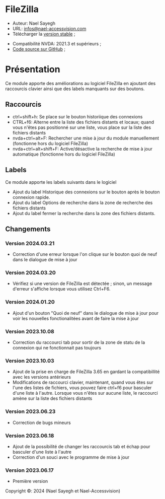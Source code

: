 # FileZilla

* Auteur: Nael Sayegh 
* URL: [infos@nael-accessvision.com](mailto:infos@nael-accessvision.com)
* Télécharger la [version stable][1] ;
<!-- * Download the [Latest version on Nael-AccessVision.com](https://) ; -->
* Compatibilité NVDA: 2021.3 et supérieurs ;
* [Code source sur GitHub][2] ;

# Présentation

Ce module apporte des améliorations au logiciel FileZilla en ajoutant des
raccourcis clavier ainsi que des labels manquants sur des boutons.

## Raccourcis

  * ctrl+shift+h: Se place sur le bouton historiique des connexions
  * CTRL+f6: Alterne entre la liste des fichiers distants et locaux; quand vous n'êtes pas positionné sur une liste, vous place sur la liste des fichiers distants
  * nvda+ctrl+alt+F: Rechercher une mise à jour du module manuellement (fonctionne hors du logiciel FileZilla)
  * nvda+ctrl+alt+shift+F: Active/désactive la recherche de mise à jour automatique (fonctionne hors du logiciel FileZilla)

## Labels

Ce module apporte les labels suivants dans le logiciel

  * Ajout du label Historique des connexions sur le bouton après le bouton connexion rapide.
  * Ajout du label Options de recherche dans la zone de recherche des fichiers distants
  * Ajout du label fermer la recherche dans la zone des fichiers distants.
  
## Changements

### Version 2024.03.21

  * Correction d'une erreur lorsque l'on clique sur le bouton quoi de neuf dans le dialogue de mise à jour

### Version 2024.03.20

  * Vérifiez si une version de FileZilla est détectée ; sinon, un message d'erreur s'affiche lorsque vous utilisez Ctrl+F6.

### Version 2024.01.20

  * Ajout d'un bouton "Quoi de neuf" dans le dialogue de mise à jour pour voir les nouvelles fonctionalitées avant de faire la mise à jour

### Version 2023.10.08
  * Correction du raccourci tab pour sortir de la zone de statu de la connexion qui ne fonctionnait pas toujours

### Version 2023.10.03
  * Ajout de la prise en charge de FileZilla 3.65 en gardant la compatibillité avec les versions antérieurs
  * Modifications de raccourci clavier, maintenant, quand vous êtes sur l'une des listes de fichiers, vous pouvez faire ctrl+f6 pour basculer d'une liste à l'autre. Lorsque vous n'êtes sur aucune liste, le raccourci amène sur la liste des fichiers distants

### Version 2023.06.23
  * Correction de bugs mineurs

### Version 2023.06.18
  * Ajout de la possibilité de changer les raccourcis tab et échap pour basculer d'une liste à l'autre
  * Correction d'un souci avec le programme de mise à jour

### Version 2023.06.17
  * Première version

Copyright ©: 2024 (Nael Sayegh et Nael-Accessvision)

<!-- links section -->

[1]: https://github.com/nael-sayegh/filezilla/releases/download/2024.03.21/filezilla-2024.03.21.nvda-addon

[2]: https://github.com/nael-sayegh/filezilla

